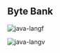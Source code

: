 ## Byte Bank <br>
![java-langf](https://user-images.githubusercontent.com/97696243/186781863-0aa26052-78db-458e-939f-daf26079e445.jpg)

![java-langv](https://user-images.githubusercontent.com/97696243/186781868-04b309a7-5322-4c7d-af08-1fee851995c0.jpg)
